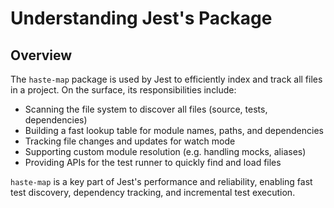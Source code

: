 # Understanding Jest's Package

## Overview

The `haste-map` package is used by Jest to efficiently index and track all files in a project. On the surface, its responsibilities include:

- Scanning the file system to discover all files (source, tests, dependencies)
- Building a fast lookup table for module names, paths, and dependencies
- Tracking file changes and updates for watch mode
- Supporting custom module resolution (e.g. handling mocks, aliases)
- Providing APIs for the test runner to quickly find and load files

`haste-map` is a key part of Jest's performance and reliability, enabling fast test discovery, dependency tracking, and incremental test execution.
